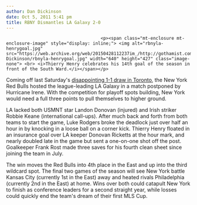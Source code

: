 ```yaml
---
author: Dan Dickinson
date: Oct 5, 2011 5:41 pm
title: RBNY Dismantles LA Galaxy 2-0
---
```


	
										<p><span class="mt-enclosure mt-enclosure-image" style="display: inline;"> <img alt="rbnyla-henrygoal.jpg" src="https://web.archive.org/web/20150428112237im_/http://gothamist.com/attachments/Dan Dickinson/rbnyla-henrygoal.jpg" width="640" height="427" class="image-none"> <br> <i>Thierry Henry celebrates his 14th goal of the season in front of the South Ward.</i></span></p>

<p>Coming off last Saturday&apos;s <a href="https://web.archive.org/web/20150428112237/http://gothamist.com/2011/09/25/rbny_downs_portland_without_rafa_ma.php">disappointing 1-1 draw in Toronto</a>, the New York Red Bulls hosted the league-leading LA Galaxy in a match postponed by Hurricane Irene.  With the competition for playoff spots building, New York would need a full three points to pull themselves to higher ground.</p>

<p>LA lacked both USMNT star Landon Donovan (injured) and Irish striker Robbie Keane  (international call-ups).  After much back and forth from both teams to start the game, Luke Rodgers broke the deadlock just over half an hour in by knocking in a loose ball on a corner kick.  Thierry Henry floated in an insurance goal over LA keeper Donovan Ricketts at the hour mark, and nearly doubled late in the game but sent a one-on-one shot off the post.  Goalkeeper Frank Rost made three saves for his fourth clean sheet since joining the team in July.</p>

<p>The win moves the Red Bulls into 4th place in the East and up into the third wildcard spot.  The final two games of the season will see New York battle Kansas City (currently 1st in the East) away and heated rivals Philadelphia (currently 2nd in the East) at home.  Wins over both could catapult New York to finish as conference leaders for a second straight year, while losses could quickly end the team&apos;s dream of their first MLS Cup.</p>					
										
									
				